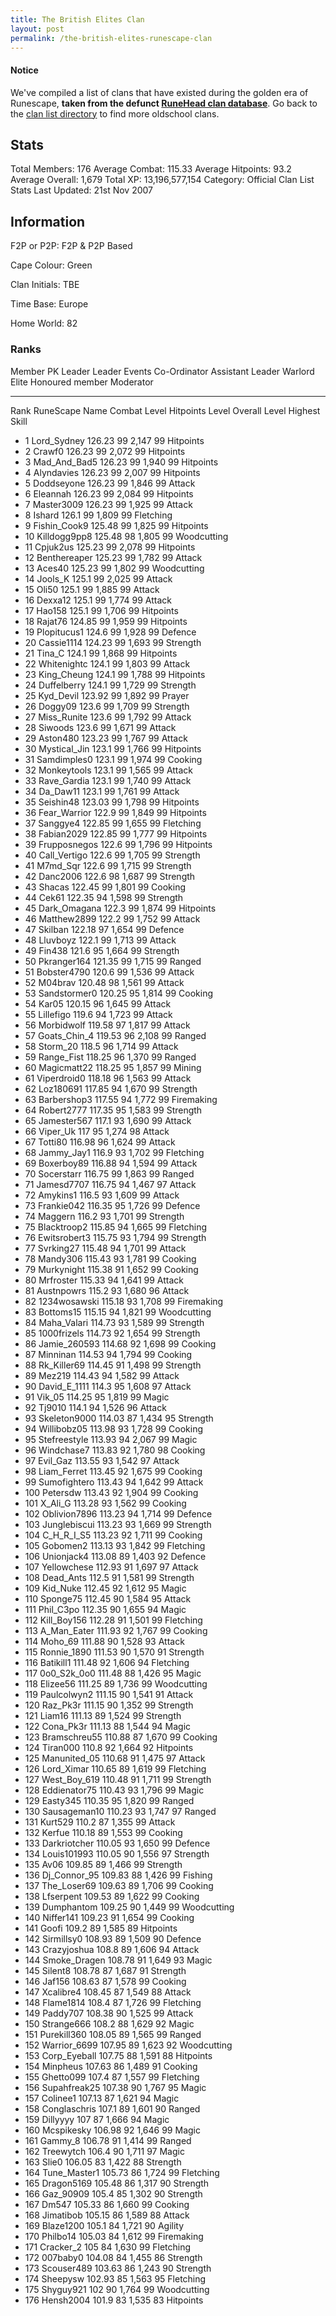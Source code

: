 ```yaml
---
title: The British Elites Clan
layout: post
permalink: /the-british-elites-runescape-clan
---
```


#### Notice
We've compiled a list of clans that have existed during the golden era of Runescape, **taken from the defunct [RuneHead clan database](https://web.archive.org/web/20070108040636/http://runehead.com/)**. Go back to the [clan list directory](https://www.runescapehall.net/runescapeclans) to find more oldschool clans.

## Stats

Total Members: 176
Average Combat: 115.33
Average Hitpoints: 93.2
Average Overall: 1,679
Total XP: 13,196,577,154
Category: Official Clan List
Stats Last Updated: 21st Nov 2007

	
## Information

F2P or P2P: F2P & P2P Based

Cape Colour: Green

Clan Initials: TBE
	
Time Base: Europe

Home World: 82

### Ranks
Member	PK Leader	Leader	Events Co-Ordinator
Assistant Leader	Warlord	Elite	Honoured member
Moderator

---

Rank 	RuneScape Name 	Combat Level 	Hitpoints Level 	Overall Level 	Highest Skill
- 1 	Lord_Sydney 	126.23 	99 	2,147 	99 Hitpoints	
- 2 	Crawf0 	126.23 	99 	2,072 	99 Hitpoints	
- 3 	Mad_And_Bad5 	126.23 	99 	1,940 	99 Hitpoints	
- 4 	Alyndavies 	126.23 	99 	2,007 	99 Hitpoints	
- 5 	Doddseyone 	126.23 	99 	1,846 	99 Attack	
- 6 	Eleannah 	126.23 	99 	2,084 	99 Hitpoints	
- 7 	Master3009 	126.23 	99 	1,925 	99 Attack	
- 8 	Ishard 	126.1 	99 	1,809 	99 Fletching	
- 9 	Fishin_Cook9 	125.48 	99 	1,825 	99 Hitpoints	
- 10 	Killdogg9pp8 	125.48 	98 	1,805 	99 Woodcutting	
- 11 	Cpjuk2us 	125.23 	99 	2,078 	99 Hitpoints	
- 12 	Benthereaper 	125.23 	99 	1,782 	99 Attack	
- 13 	Aces40 	125.23 	99 	1,802 	99 Woodcutting	
- 14 	Jools_K 	125.1 	99 	2,025 	99 Attack	
- 15 	Oli50 	125.1 	99 	1,885 	99 Attack	
- 16 	Dexxa12 	125.1 	99 	1,774 	99 Attack	
- 17 	Hao158 	125.1 	99 	1,706 	99 Hitpoints	
- 18 	Rajat76 	124.85 	99 	1,959 	99 Hitpoints	
- 19 	Plopitucus1 	124.6 	99 	1,928 	99 Defence	
- 20 	Cassie1114 	124.23 	99 	1,693 	99 Strength	
- 21 	Tina_C 	124.1 	99 	1,868 	99 Hitpoints	
- 22 	Whitenightc 	124.1 	99 	1,803 	99 Attack	
- 23 	King_Cheung 	124.1 	99 	1,788 	99 Hitpoints	
- 24 	Duffelberry 	124.1 	99 	1,729 	99 Strength	
- 25 	Kyd_Devil 	123.92 	99 	1,892 	99 Prayer	
- 26 	Doggy09 	123.6 	99 	1,709 	99 Strength	
- 27 	Miss_Runite 	123.6 	99 	1,792 	99 Attack	
- 28 	Siwoods 	123.6 	99 	1,671 	99 Attack	
- 29 	Aston480 	123.23 	99 	1,767 	99 Attack	
- 30 	Mystical_Jin 	123.1 	99 	1,766 	99 Hitpoints	
- 31 	Samdimples0 	123.1 	99 	1,974 	99 Cooking	
- 32 	Monkeytools 	123.1 	99 	1,565 	99 Attack	
- 33 	Rave_Gardia 	123.1 	99 	1,740 	99 Attack	
- 34 	Da_Daw11 	123.1 	99 	1,761 	99 Attack	
- 35 	Seishin48 	123.03 	99 	1,798 	99 Hitpoints	
- 36 	Fear_Warrior 	122.9 	99 	1,849 	99 Hitpoints	
- 37 	Sanggye4 	122.85 	99 	1,655 	99 Fletching	
- 38 	Fabian2029 	122.85 	99 	1,777 	99 Hitpoints	
- 39 	Frupposnegos 	122.6 	99 	1,796 	99 Hitpoints	
- 40 	Call_Vertigo 	122.6 	99 	1,705 	99 Strength	
- 41 	M7md_Sqr 	122.6 	99 	1,715 	99 Strength	
- 42 	Danc2006 	122.6 	98 	1,687 	99 Strength	
- 43 	Shacas 	122.45 	99 	1,801 	99 Cooking	
- 44 	Cek61 	122.35 	94 	1,598 	99 Strength	
- 45 	Dark_Omagana 	122.3 	99 	1,874 	99 Hitpoints	
- 46 	Matthew2899 	122.2 	99 	1,752 	99 Attack	
- 47 	Skilban 	122.18 	97 	1,654 	99 Defence	
- 48 	Lluvboyz 	122.1 	99 	1,713 	99 Attack	
- 49 	Fin438 	121.6 	95 	1,664 	99 Strength	
- 50 	Pkranger164 	121.35 	99 	1,715 	99 Ranged	
- 51 	Bobster4790 	120.6 	99 	1,536 	99 Attack	
- 52 	M04brav 	120.48 	98 	1,561 	99 Attack	
- 53 	Sandstormer0 	120.25 	95 	1,814 	99 Cooking	
- 54 	Kar05 	120.15 	96 	1,645 	99 Attack	
- 55 	Lillefigo 	119.6 	94 	1,723 	99 Attack	
- 56 	Morbidwolf 	119.58 	97 	1,817 	99 Attack	
- 57 	Goats_Chin_4 	119.53 	96 	2,108 	99 Ranged	
- 58 	Storm_20 	118.5 	96 	1,714 	99 Attack	
- 59 	Range_Fist 	118.25 	96 	1,370 	99 Ranged	
- 60 	Magicmatt22 	118.25 	95 	1,857 	99 Mining	
- 61 	Viperdroid0 	118.18 	96 	1,563 	99 Attack	
- 62 	Loz180691 	117.85 	94 	1,670 	99 Strength	
- 63 	Barbershop3 	117.55 	94 	1,772 	99 Firemaking	
- 64 	Robert2777 	117.35 	95 	1,583 	99 Strength	
- 65 	Jamester567 	117.1 	93 	1,690 	99 Attack	
- 66 	Viper_Uk 	117 	95 	1,274 	98 Attack	
- 67 	Totti80 	116.98 	96 	1,624 	99 Attack	
- 68 	Jammy_Jay1 	116.9 	93 	1,702 	99 Fletching	
- 69 	Boxerboy89 	116.88 	94 	1,594 	99 Attack	
- 70 	Socerstarr 	116.75 	99 	1,863 	99 Ranged	
- 71 	Jamesd7707 	116.75 	94 	1,467 	97 Attack	
- 72 	Amykins1 	116.5 	93 	1,609 	99 Attack	
- 73 	Frankie042 	116.35 	95 	1,726 	99 Defence	
- 74 	Maggern 	116.2 	93 	1,701 	99 Strength	
- 75 	Blacktroop2 	115.85 	94 	1,665 	99 Fletching	
- 76 	Ewitsrobert3 	115.75 	93 	1,794 	99 Strength	
- 77 	Svrking27 	115.48 	94 	1,701 	99 Attack	
- 78 	Mandy306 	115.43 	93 	1,781 	99 Cooking	
- 79 	Murkynight 	115.38 	91 	1,652 	99 Cooking	
- 80 	Mrfroster 	115.33 	94 	1,641 	99 Attack	
- 81 	Austnpowrs 	115.2 	93 	1,680 	96 Attack	
- 82 	1234wosawski 	115.18 	93 	1,708 	99 Firemaking	
- 83 	Bottoms15 	115.15 	94 	1,821 	99 Woodcutting	
- 84 	Maha_Valari 	114.73 	93 	1,589 	99 Strength	
- 85 	1000frizels 	114.73 	92 	1,654 	99 Strength	
- 86 	Jamie_260593 	114.68 	92 	1,698 	99 Cooking	
- 87 	Minninan 	114.53 	94 	1,794 	99 Cooking	
- 88 	Rk_Killer69 	114.45 	91 	1,498 	99 Strength	
- 89 	Mez219 	114.43 	94 	1,582 	99 Attack	
- 90 	David_E_1111 	114.3 	95 	1,608 	97 Attack	
- 91 	Vik_05 	114.25 	95 	1,819 	99 Magic	
- 92 	Tj9010 	114.1 	94 	1,526 	96 Attack	
- 93 	Skeleton9000 	114.03 	87 	1,434 	95 Strength	
- 94 	Willibobz05 	113.98 	93 	1,728 	99 Cooking	
- 95 	Stefreestyle 	113.93 	94 	2,067 	99 Magic	
- 96 	Windchase7 	113.83 	92 	1,780 	98 Cooking	
- 97 	Evil_Gaz 	113.55 	93 	1,542 	97 Attack	
- 98 	Liam_Ferret 	113.45 	92 	1,675 	99 Cooking	
- 99 	Sumofightero 	113.43 	94 	1,642 	99 Attack	
- 100 	Petersdw 	113.43 	92 	1,904 	99 Cooking	
- 101 	X_Ali_G 	113.28 	93 	1,562 	99 Cooking	
- 102 	Oblivion7896 	113.23 	94 	1,714 	99 Defence	
- 103 	Junglebiscui 	113.23 	93 	1,669 	99 Strength	
- 104 	C_H_R_I_S5 	113.23 	92 	1,711 	99 Cooking	
- 105 	Gobomen2 	113.13 	93 	1,842 	99 Fletching	
- 106 	Unionjack4 	113.08 	89 	1,403 	92 Defence	
- 107 	Yellowchese 	112.93 	91 	1,697 	97 Attack	
- 108 	Dead_Ants 	112.5 	91 	1,581 	99 Strength	
- 109 	Kid_Nuke 	112.45 	92 	1,612 	95 Magic	
- 110 	Sponge75 	112.45 	90 	1,584 	95 Attack	
- 111 	Phil_C3po 	112.35 	90 	1,655 	94 Magic	
- 112 	Kill_Boy156 	112.28 	91 	1,501 	99 Fletching	
- 113 	A_Man_Eater 	111.93 	92 	1,767 	99 Cooking	
- 114 	Moho_69 	111.88 	90 	1,528 	93 Attack	
- 115 	Ronnie_1890 	111.53 	90 	1,570 	91 Strength	
- 116 	Batikill1 	111.48 	92 	1,606 	94 Fletching	
- 117 	0o0_S2k_0o0 	111.48 	88 	1,426 	95 Magic	
- 118 	Elizee56 	111.25 	89 	1,736 	99 Woodcutting	
- 119 	Paulcolwyn2 	111.15 	90 	1,541 	91 Attack	
- 120 	Raz_Pk3r 	111.15 	90 	1,352 	99 Strength	
- 121 	Liam16 	111.13 	89 	1,524 	99 Strength	
- 122 	Cona_Pk3r 	111.13 	88 	1,544 	94 Magic	
- 123 	Bramschreu55 	110.88 	87 	1,670 	99 Cooking	
- 124 	Tiran000 	110.8 	92 	1,664 	92 Hitpoints	
- 125 	Manunited_05 	110.68 	91 	1,475 	97 Attack	
- 126 	Lord_Ximar 	110.65 	89 	1,619 	99 Fletching	
- 127 	West_Boy_619 	110.48 	91 	1,711 	99 Strength	
- 128 	Eddienator75 	110.43 	93 	1,796 	99 Magic	
- 129 	Easty345 	110.35 	95 	1,820 	99 Ranged	
- 130 	Sausageman10 	110.23 	93 	1,747 	97 Ranged	
- 131 	Kurt529 	110.2 	87 	1,355 	99 Attack	
- 132 	Kerfue 	110.18 	89 	1,553 	99 Cooking	
- 133 	Darkriotcher 	110.05 	93 	1,650 	99 Defence	
- 134 	Louis101993 	110.05 	90 	1,556 	97 Strength	
- 135 	Av06 	109.85 	89 	1,466 	99 Strength	
- 136 	Dj_Connor_95 	109.83 	88 	1,426 	99 Fishing	
- 137 	The_Loser69 	109.63 	89 	1,706 	99 Cooking	
- 138 	Lfserpent 	109.53 	89 	1,622 	99 Cooking	
- 139 	Dumphantom 	109.25 	90 	1,449 	99 Woodcutting	
- 140 	Niffer141 	109.23 	91 	1,654 	99 Cooking	
- 141 	Goofi 	109.2 	89 	1,585 	89 Hitpoints	
- 142 	Sirmillsy0 	108.93 	89 	1,509 	90 Defence	
- 143 	Crazyjoshua 	108.8 	89 	1,606 	94 Attack	
- 144 	Smoke_Dragen 	108.78 	91 	1,649 	93 Magic	
- 145 	Silent8 	108.78 	87 	1,687 	91 Strength	
- 146 	Jaf156 	108.63 	87 	1,578 	99 Cooking	
- 147 	Xcalibre4 	108.45 	87 	1,549 	88 Attack	
- 148 	Flame1814 	108.4 	87 	1,726 	99 Fletching	
- 149 	Paddy707 	108.38 	90 	1,525 	99 Attack	
- 150 	Strange666 	108.2 	88 	1,629 	92 Magic	
- 151 	Purekill360 	108.05 	89 	1,565 	99 Ranged	
- 152 	Warrior_6699 	107.95 	89 	1,623 	92 Woodcutting	
- 153 	Corp_Eyeball 	107.75 	88 	1,591 	88 Hitpoints	
- 154 	Minpheus 	107.63 	86 	1,489 	91 Cooking	
- 155 	Ghetto099 	107.4 	87 	1,557 	99 Fletching	
- 156 	Supahfreak25 	107.38 	90 	1,767 	95 Magic	
- 157 	Colinee1 	107.13 	87 	1,621 	94 Magic	
- 158 	Conglaschris 	107.1 	89 	1,601 	90 Ranged	
- 159 	Dillyyyy 	107 	87 	1,666 	94 Magic	
- 160 	Mcspikesky 	106.98 	92 	1,646 	99 Magic	
- 161 	Gammy_8 	106.78 	91 	1,414 	99 Ranged	
- 162 	Treewytch 	106.4 	90 	1,711 	97 Magic	
- 163 	Slie0 	106.05 	83 	1,422 	88 Strength	
- 164 	Tune_Master1 	105.73 	86 	1,724 	99 Fletching	
- 165 	Dragon5169 	105.48 	86 	1,317 	90 Strength	
- 166 	Gaz_90909 	105.4 	85 	1,302 	90 Strength	
- 167 	Dm547 	105.33 	86 	1,660 	99 Cooking	
- 168 	Jimatibob 	105.15 	86 	1,589 	88 Attack	
- 169 	Blaze1200 	105.1 	84 	1,721 	90 Agility	
- 170 	Philbo14 	105.03 	84 	1,612 	99 Firemaking	
- 171 	Cracker_2 	105 	84 	1,630 	99 Fletching	
- 172 	007baby0 	104.08 	84 	1,455 	86 Strength	
- 173 	Scouser489 	103.63 	86 	1,243 	90 Strength	
- 174 	Sheepysw 	102.93 	85 	1,563 	95 Fletching	
- 175 	Shyguy921 	102 	90 	1,764 	99 Woodcutting	
- 176 	Hensh2004 	101.9 	83 	1,535 	83 Hitpoints
